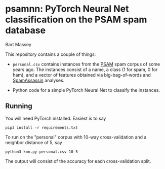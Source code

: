 # psamnn: PyTorch Neural Net classification on the PSAM spam database
Bart Massey

This repository contains a couple of things:

* `personal.csv` contains instances from the
  [PSAM](http://www.cs.pdx.edu/~bart/papers/spam.pdf) spam
  corpus of some years ago. The instances consist of a name,
  a class (1 for spam, 0 for ham), and a vector of features
  obtained via big-bag-of-words and
  [SpamAssassin](https://spamassassin.apache.org/) analyses.

* Python code for a simple PyTorch Neural Net to classify
  the instances.

## Running

You will need PyTorch installed. Easiest is to say

    pip3 install -r requirements.txt

To run on the "personal" corpus with 10-way
cross-validation and a neighbor distance of 5, say

    python3 knn.py personal.csv 10 5

The output will consist of the accuracy for each
cross-validation split.
